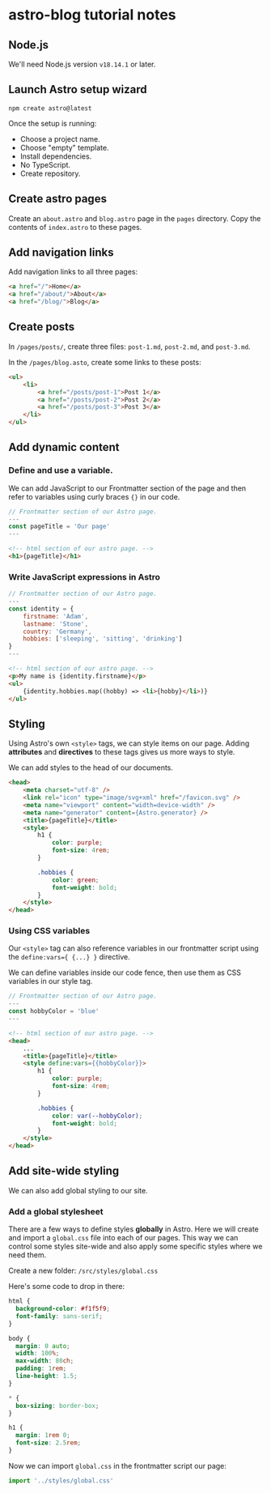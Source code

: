 # astro-blog tutorial notes

## Node.js

We'll need Node.js version `v18.14.1` or later.

## Launch Astro setup wizard

```shell
npm create astro@latest
```

Once the setup is running:

- Choose a project name.
- Choose "empty" template.
- Install dependencies.
- No TypeScript.
- Create repository.

## Create astro pages

Create an `about.astro` and `blog.astro` page in the `pages` directory. Copy the contents of `index.astro` to these pages.

## Add navigation links

Add navigation links to all three pages:

```html
<a href="/">Home</a>
<a href="/about/">About</a>
<a href="/blog/">Blog</a>
```

## Create posts

In `/pages/posts/`, create three files: `post-1.md`, `post-2.md`, and `post-3.md`.

In the `/pages/blog.asto`, create some links to these posts:

```html
<ul>
    <li>
        <a href="/posts/post-1">Post 1</a>
        <a href="/posts/post-2">Post 2</a>
        <a href="/posts/post-3">Post 3</a>
    </li>
</ul>
```

## Add dynamic content

### Define and use a variable.

We can add JavaScript to our Frontmatter section of the page and then refer to variables using curly braces `{}` in our code.

```js
// Frontmatter section of our Astro page.
---
const pageTitle = 'Our page'
---
```

```html
<!-- html section of our astro page. -->
<h1>{pageTitle}</h1>
```

### Write JavaScript expressions in Astro

```js
// Frontmatter section of our Astro page.
---
const identity = {
	firstname: 'Adam',
	lastname: 'Stone',
	country: 'Germany',
	hobbies: ['sleeping', 'sitting', 'drinking']
}
---
```

```html
<!-- html section of our astro page. -->
<p>My name is {identity.firstname}</p>
<ul>
    {identity.hobbies.map((hobby) => <li>{hobby}</li>)}
</ul>
```

## Styling

Using Astro's own `<style>` tags, we can style items on our page. Adding **attributes** and **directives** to these tags gives us more ways to style.

We can add styles to the head of our documents.

```html
<head>
    <meta charset="utf-8" />
    <link rel="icon" type="image/svg+xml" href="/favicon.svg" />
    <meta name="viewport" content="width=device-width" />
    <meta name="generator" content={Astro.generator} />
    <title>{pageTitle}</title>
    <style>
        h1 {
            color: purple;
            font-size: 4rem;
        }

        .hobbies {
            color: green;
            font-weight: bold;
        }
    </style>
</head>
```

### Using CSS variables

Our `<style>` tag can also reference variables in our frontmatter script using the `define:vars={ {...} }` directive.

We can define variables inside our code fence, then use them as CSS variables in our style tag.

```js
// Frontmatter section of our Astro page.
---
const hobbyColor = 'blue'
---
```

```html
<!-- html section of our astro page. -->
<head>
    ...
    <title>{pageTitle}</title>
    <style define:vars={{hobbyColor}}>
        h1 {
            color: purple;
            font-size: 4rem;
        }

        .hobbies {
            color: var(--hobbyColor);
            font-weight: bold;
        }
    </style>
</head>
```

## Add site-wide styling

We can also add global styling to our site.

### Add a global stylesheet

There are a few ways to define styles **globally** in Astro. Here we will create and import a `global.css` file into each of our pages. This way we can control some styles site-wide and also apply some specific styles where we need them.

Create a new folder: `/src/styles/global.css`

Here's some code to drop in there:

```css
html {
  background-color: #f1f5f9;
  font-family: sans-serif;
}

body {
  margin: 0 auto;
  width: 100%;
  max-width: 80ch;
  padding: 1rem;
  line-height: 1.5;
}

* {
  box-sizing: border-box;
}

h1 {
  margin: 1rem 0;
  font-size: 2.5rem;
}
```

Now we can import `global.css` in the frontmatter script our page:

```js
import '../styles/global.css'
```